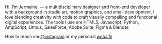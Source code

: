 Hi. I’m Jermaine. — a multidisciplinary designer and front-end developer with a background in studio art, motion graphics, and email development. I love blending creativity with code to craft visually compelling and functional digital experiences. The tools I use are HTML5, Javascript, Python, AmpScript, Litmus, SalesForce, Adobe Suite, Figma & Blender. 

How to reach me:[@instagram](https://instagram.com/jprodney) or my personal [_website_](https://www.google.ca)